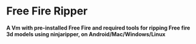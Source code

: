 # Free Fire Ripper
**A Vm with pre-installed Free Fire and required tools for ripping Free fire 3d models using ninjaripper, on Android/Mac/Windows/Linux**